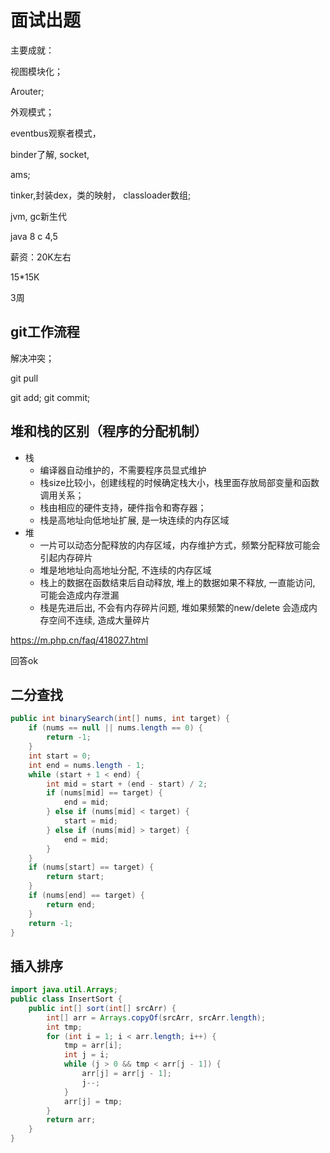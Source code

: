 # 面试出题

主要成就：

视图模块化；

Arouter;

外观模式；

eventbus观察者模式，

binder了解, socket,

ams;

tinker,封装dex，类的映射， classloader数组;

jvm, gc新生代



java 8 c 4,5



薪资：20K左右

15*15K

3周

## git工作流程

解决冲突；

git pull

git add; git commit;





## 堆和栈的区别（程序的分配机制）

* 栈 
  * 编译器自动维护的，不需要程序员显式维护
  * 栈size比较小，创建线程的时候确定栈大小，栈里面存放局部变量和函数调用关系；
  * 栈由相应的硬件支持，硬件指令和寄存器；
  * 栈是高地址向低地址扩展, 是一块连续的内存区域
* 堆 
  * 一片可以动态分配释放的内存区域，内存维护方式，频繁分配释放可能会引起内存碎片
  * 堆是地地址向高地址分配, 不连续的内存区域
  * 栈上的数据在函数结束后自动释放, 堆上的数据如果不释放, 一直能访问, 可能会造成内存泄漏
  * 栈是先进后出, 不会有内存碎片问题, 堆如果频繁的new/delete 会造成内存空间不连续, 造成大量碎片

https://m.php.cn/faq/418027.html

回答ok



## 二分查找

```java
public int binarySearch(int[] nums, int target) {
    if (nums == null || nums.length == 0) {
        return -1;
    }
    int start = 0;
    int end = nums.length - 1;
    while (start + 1 < end) {
        int mid = start + (end - start) / 2;
        if (nums[mid] == target) {
            end = mid;
        } else if (nums[mid] < target) {
            start = mid;
        } else if (nums[mid] > target) {
            end = mid;
        }
    }
    if (nums[start] == target) {
        return start;
    }
    if (nums[end] == target) {
        return end;
    }
    return -1;
}
```

## 插入排序

```java
import java.util.Arrays;
public class InsertSort {
    public int[] sort(int[] srcArr) {
        int[] arr = Arrays.copyOf(srcArr, srcArr.length);
        int tmp;
        for (int i = 1; i < arr.length; i++) {
            tmp = arr[i];
            int j = i;
            while (j > 0 && tmp < arr[j - 1]) {
                arr[j] = arr[j - 1];
                j--;
            }
            arr[j] = tmp;
        }
        return arr;
    }
}
```





